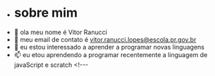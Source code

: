 -  # sobre mim
- 👀 ola meu nome é Vitor Ranucci
- 🌱 meu email  de contato é vitor.ranucci.lopes@escola.pr.gov.br
- 💞️ eu estou interessado a aprender a programar novas linguagens
- 📫 eu etou aprendendo a programar recentemente a linguagem de javaScript e scratch <!---
